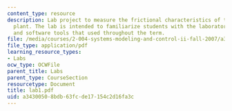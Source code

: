 ```yaml
---
content_type: resource
description: Lab project to measure the frictional characteristics of the rotational
  plant. The lab is intended to familiarize students with the laboratory equipment
  and software tools that used throughout the term.
file: /media/courses/2-004-systems-modeling-and-control-ii-fall-2007/a34300508bdb63fcde17154c2d16fa3c_lab1.pdf
file_type: application/pdf
learning_resource_types:
- Labs
ocw_type: OCWFile
parent_title: Labs
parent_type: CourseSection
resourcetype: Document
title: lab1.pdf
uid: a3430050-8bdb-63fc-de17-154c2d16fa3c
---
```

